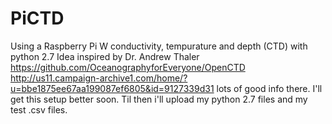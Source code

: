 # PiCTD
Using a Raspberry Pi W conductivity, tempurature and depth (CTD) with python 2.7
Idea inspired by Dr. Andrew Thaler https://github.com/OceanographyforEveryone/OpenCTD 
http://us11.campaign-archive1.com/home/?u=bbe1875ee67aa199087ef6805&id=9127339d31 
lots of good info there. I'll get this setup better soon. Til then i'll upload my
python 2.7 files and my test .csv files.

